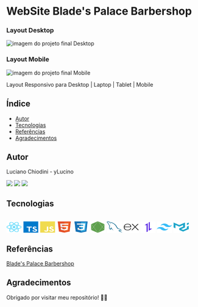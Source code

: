 # WebSite Blade's Palace Barbershop

### Layout Desktop
<img src="./design/wbesiteBPBSHOPPreview.gif" alt="imagem do projeto final Desktop">

### Layout Mobile
<img src="./design/wbesiteBPBSHOPPreviewMobile.gif" alt="imagem do projeto final Mobile">

Layout Responsivo para Desktop | Laptop | Tablet | Mobile

## Índice

- [Autor](#autor)
- [Tecnologias](#tecnologias)
- [Referências](#referências)
- [Agradecimentos](#agradecimentos)

## Autor

Luciano Chiodini - yLucino
<div> 
  <a href
="https://www.instagram.com/luci_ano_chi/" target="_blank"><img src="https://img.shields.io/badge/-Instagram-%23E4405F?style=for-the-badge&logo=instagram&logoColor=white" target="_blank"></a>
  <a href = "mailto:chiodiniluciano@gmail.com"><img src="https://img.shields.io/badge/-Gmail-%23333?style=for-the-badge&logo=gmail&logoColor=white" target="_blank"></a>
  <a href="https://www.linkedin.com/in/luciano-chiodini-6a35092b3/" target="_blank"><img src="https://img.shields.io/badge/-LinkedIn-%230077B5?style=for-the-badge&logo=linkedin&logoColor=white" target="_blank"></a>
</div>

## Tecnologias

<div style="display: inline_block"><br>
  <img align="center" alt="React" height="30" width="40" src="https://raw.githubusercontent.com/devicons/devicon/master/icons/react/react-original.svg">
  <img align="center" alt="Ts" height="30" width="40" src="https://raw.githubusercontent.com/devicons/devicon/master/icons/typescript/typescript-plain.svg">
  <img align="center" alt="Js" height="30" width="40" src="https://raw.githubusercontent.com/devicons/devicon/master/icons/javascript/javascript-plain.svg">
  <img align="center" alt="HTML" height="30" width="40" src="https://raw.githubusercontent.com/devicons/devicon/master/icons/html5/html5-original.svg">
  <img align="center" alt="CSS" height="30" width="40" src="https://raw.githubusercontent.com/devicons/devicon/master/icons/css3/css3-original.svg">
  <img align="center" alt="NODEJS" height="30" width="40" src="https://raw.githubusercontent.com/devicons/devicon/master/icons/nodejs/nodejs-plain.svg">
  <img align="center" alt="MYSQL" height="30" width="40" src="https://raw.githubusercontent.com/devicons/devicon/master/icons/mysql/mysql-original.svg">
  <img align="center" alt="EXPRESS" height="30" width="40" src="https://raw.githubusercontent.com/devicons/devicon/master/icons/express/express-original.svg">
  <img align="center" alt="AXIOS" height="30" width="40" src="https://raw.githubusercontent.com/devicons/devicon/master/icons/axios/axios-plain.svg">
  <img align="center" alt="TAILWINDCSS" height="30" width="40" src="https://raw.githubusercontent.com/devicons/devicon/master/icons/tailwindcss/tailwindcss-original.svg">
  <img align="center" alt="MATERIALUI" height="30" width="40" src="https://raw.githubusercontent.com/devicons/devicon/master/icons/materialui/materialui-plain.svg">
</div>

## Referências

<a href="https://www.google.com/search?sca_esv=fd83c4a36cb7ae3c&sca_upv=1&sxsrf=ADLYWILJrZ3tDkLTfAMIFd_alVHFWwRUdQ:1724870174211&q=blade%27s+palace+barbershop&sa=X&ved=2ahUKEwjHzJGQqpiIAxVjkZUCHfNOF3QQ7xYoAHoECAsQAQ&biw=1920&bih=911&dpr=1" target="_blank">Blade's Palace Barbershop</a>

## Agradecimentos

Obrigado por visitar meu repositório! 🙂🫡